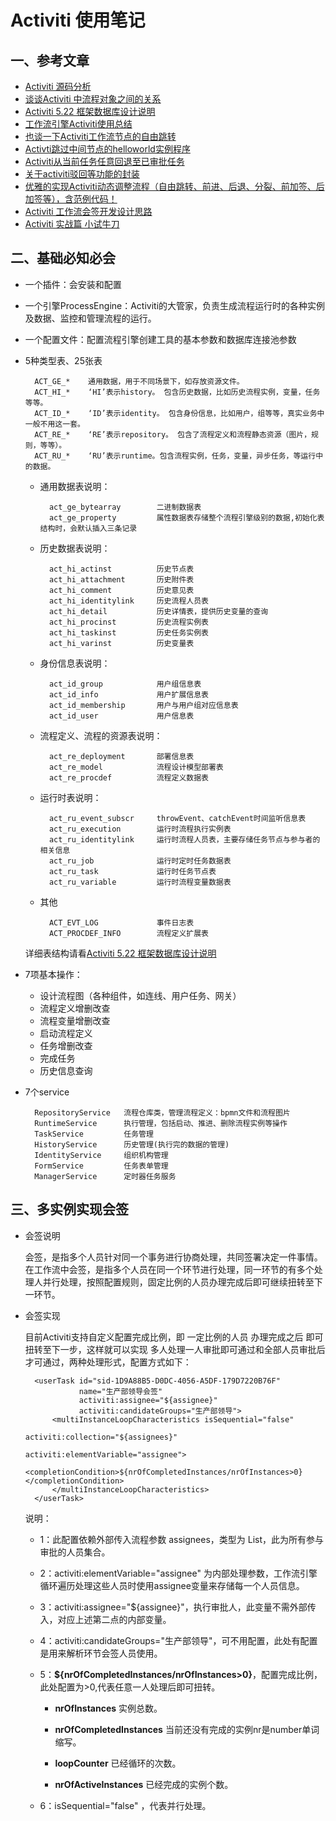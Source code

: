 Activiti 使用笔记
===========================

一、参考文章
-----------------------------------------------------------

* [Activiti 源码分析](http://jiangwenfeng762.iteye.com/blog/1338553)
* [谈谈Activiti 中流程对象之间的关系](http://www.kafeitu.me/activiti/2012/08/09/activiti-objects.html)
* [Activiti 5.22 框架数据库设计说明](http://lucaslz.com/2016/11/15/java/activiti/activiti-db-5-22/)
* [工作流引擎Activiti使用总结](http://www.kafeitu.me/activiti/2012/03/22/workflow-activiti-action.html)
* [也谈一下Activiti工作流节点的自由跳转](http://blog.csdn.net/bluejoe2000/article/details/41778737)
* [Activti跳过中间节点的helloworld实例程序](http://blog.csdn.net/songzheng_741/article/details/17289633)
* [Activiti从当前任务任意回退至已审批任务](http://blog.csdn.net/bluejoe2000/article/details/39994647)
* [关于activiti驳回等功能的封装](http://blog.csdn.net/aochuanguying/article/details/7594197)
* [优雅的实现Activiti动态调整流程（自由跳转、前进、后退、分裂、前加签、后加签等），含范例代码！](http://blog.csdn.net/bluejoe2000/article/details/42234847)
* [Activiti 工作流会签开发设计思路](http://man1900.iteye.com/blog/1607753)
* [Activiti 实战篇 小试牛刀](http://blog.csdn.net/qq_30739519/article/details/51166062?spm=5176.100239.blogcont58641.3.xczVDw)


二、基础必知必会
---------------------------

* 一个插件：会安装和配置

* 一个引擎ProcessEngine：Activiti的大管家，负责生成流程运行时的各种实例及数据、监控和管理流程的运行。

* 一个配置文件：配置流程引擎创建工具的基本参数和数据库连接池参数

* 5种类型表、25张表

		ACT_GE_*	通用数据，用于不同场景下，如存放资源文件。
		ACT_HI_*	‘HI’表示history。 包含历史数据，比如历史流程实例，变量，任务等等。
		ACT_ID_*	‘ID’表示identity。 包含身份信息，比如用户，组等等，真实业务中一般不用这一套。
		ACT_RE_*	‘RE’表示repository。 包含了流程定义和流程静态资源（图片，规则，等等）。
		ACT_RU_*	‘RU’表示runtime。包含流程实例，任务，变量，异步任务，等运行中的数据。

	* 通用数据表说明：

			act_ge_bytearray		二进制数据表
			act_ge_property			属性数据表存储整个流程引擎级别的数据,初始化表结构时，会默认插入三条记录

	* 历史数据表说明：

			act_hi_actinst			历史节点表
			act_hi_attachment		历史附件表
			act_hi_comment			历史意见表
			act_hi_identitylink		历史流程人员表
			act_hi_detail			历史详情表，提供历史变量的查询
			act_hi_procinst			历史流程实例表
			act_hi_taskinst			历史任务实例表
			act_hi_varinst			历史变量表

	* 身份信息表说明：

			act_id_group			用户组信息表
			act_id_info				用户扩展信息表
			act_id_membership		用户与用户组对应信息表
			act_id_user				用户信息表

	* 流程定义、流程的资源表说明：

			act_re_deployment		部署信息表
			act_re_model			流程设计模型部署表
			act_re_procdef			流程定义数据表

	* 运行时表说明：

			act_ru_event_subscr		throwEvent、catchEvent时间监听信息表
			act_ru_execution		运行时流程执行实例表
			act_ru_identitylink		运行时流程人员表，主要存储任务节点与参与者的相关信息
			act_ru_job				运行时定时任务数据表
			act_ru_task				运行时任务节点表
			act_ru_variable			运行时流程变量数据表

	* 其他

			ACT_EVT_LOG				事件日志表
			ACT_PROCDEF_INFO		流程定义扩展表

	详细表结构请看[Activiti 5.22 框架数据库设计说明](http://lucaslz.com/2016/11/15/java/activiti/activiti-db-5-22/)

* 7项基本操作：

	* 设计流程图（各种组件，如连线、用户任务、网关）
	* 流程定义增删改查
	* 流程变量增删改查
	* 启动流程定义
	* 任务增删改查
	* 完成任务
	* 历史信息查询

* 7个service

		RepositoryService	流程仓库类，管理流程定义：bpmn文件和流程图片
		RuntimeService		执行管理，包括启动、推进、删除流程实例等操作
		TaskService			任务管理
		HistoryService		历史管理(执行完的数据的管理)
		IdentityService		组织机构管理
		FormService			任务表单管理
		ManagerService		定时器任务服务



三、多实例实现会签
------------------------------------------------------

* 会签说明

	会签，是指多个人员针对同一个事务进行协商处理，共同签署决定一件事情。 
	在工作流中会签，是指多个人员在同一个环节进行处理，同一环节的有多个处理人并行处理，按照配置规则，固定比例的人员办理完成后即可继续扭转至下一环节。

* 会签实现

	目前Activiti支持自定义配置完成比例，即 一定比例的人员 办理完成之后 即可扭转至下一步，这样就可以实现 多人处理一人审批即可通过和全部人员审批后才可通过，两种处理形式，配置方式如下：

		<userTask id="sid-1D9A88B5-D0DC-4056-A5DF-179D7220B76F" 
		          name="生产部领导会签" 
		          activiti:assignee="${assignee}" 
		          activiti:candidateGroups="生产部领导">
			<multiInstanceLoopCharacteristics isSequential="false" 
		                                       activiti:collection="${assignees}" 
		                                       activiti:elementVariable="assignee">
				<completionCondition>${nrOfCompletedInstances/nrOfInstances>0}</completionCondition>
			</multiInstanceLoopCharacteristics>
		</userTask>

	说明：

	* 1：此配置依赖外部传入流程参数 assignees，类型为 List<String>，此为所有参与审批的人员集合。

	* 2：activiti:elementVariable="assignee" 为内部处理参数，工作流引擎循环遍历处理这些人员时使用assignee变量来存储每一个人员信息。

	* 3：activiti:assignee="${assignee}"，执行审批人，此变量不需外部传入，对应上述第二点的内部变量。

	* 4：activiti:candidateGroups="生产部领导"，可不用配置，此处有配置是用来解析环节会签人员使用。
	
	* 5：**${nrOfCompletedInstances/nrOfInstances>0}**，配置完成比例，此处配置为>0,代表任意一人处理后即可扭转。

		* **nrOfInstances** 实例总数。

		* **nrOfCompletedInstances** 当前还没有完成的实例nr是number单词缩写。

		* **loopCounter** 已经循环的次数。

		* **nrOfActiveInstances** 已经完成的实例个数。

	* 6：isSequential="false" ，代表并行处理。








